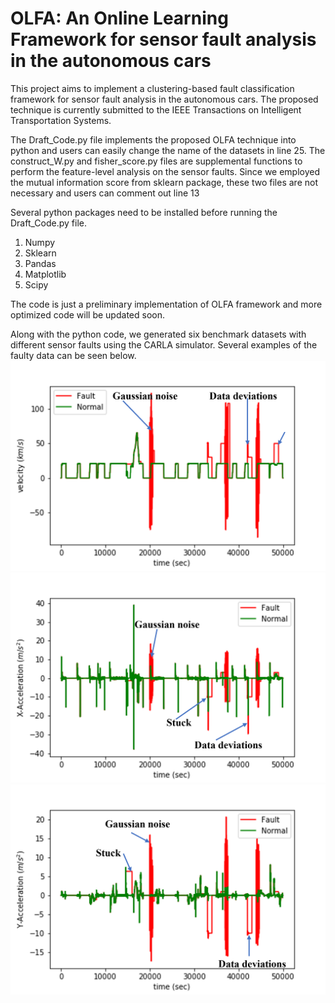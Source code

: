 # OLFA: An Online Learning Framework for sensor fault analysis in the autonomous cars
This project aims to implement a clustering-based fault classification framework for sensor fault analysis in the autonomous cars. The proposed technique is currently submitted to the IEEE Transactions on Intelligent Transportation Systems.


The Draft_Code.py file implements the proposed OLFA technique into python and users can easily change the name of the datasets in line 25. The construct_W.py and fisher_score.py files are supplemental functions to perform the feature-level analysis on the sensor faults. Since we employed the mutual information score from sklearn package, these two files are not necessary and users can comment out line 13

Several python packages need to be installed before running the Draft_Code.py file.
1. Numpy
2. Sklearn
3. Pandas
4. Matplotlib
5. Scipy

The code is just a preliminary implementation of OLFA framework and more optimized code will be updated soon.

Along with the python code, we generated six benchmark datasets with different sensor faults using the CARLA simulator. Several examples of the faulty data can be seen below. 
![alt text](https://github.com/XuyangAbert/OLFA/blob/main/Plots/Velocity-SS.png)
![alt text](https://github.com/XuyangAbert/OLFA/blob/main/Plots/AccX-SS.png)
![alt text](https://github.com/XuyangAbert/OLFA/blob/main/Plots/AccY-SS.png)
